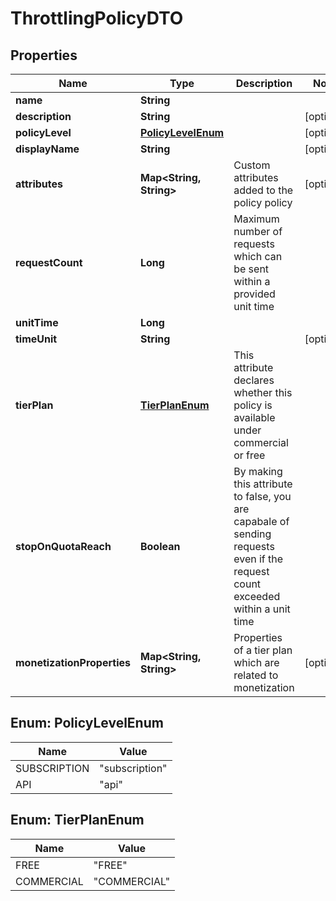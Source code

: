 
# ThrottlingPolicyDTO

## Properties
Name | Type | Description | Notes
------------ | ------------- | ------------- | -------------
**name** | **String** |  | 
**description** | **String** |  |  [optional]
**policyLevel** | [**PolicyLevelEnum**](#PolicyLevelEnum) |  |  [optional]
**displayName** | **String** |  |  [optional]
**attributes** | **Map&lt;String, String&gt;** | Custom attributes added to the policy policy  |  [optional]
**requestCount** | **Long** | Maximum number of requests which can be sent within a provided unit time  | 
**unitTime** | **Long** |  | 
**timeUnit** | **String** |  |  [optional]
**tierPlan** | [**TierPlanEnum**](#TierPlanEnum) | This attribute declares whether this policy is available under commercial or free  | 
**stopOnQuotaReach** | **Boolean** | By making this attribute to false, you are capabale of sending requests even if the request count exceeded within a unit time  | 
**monetizationProperties** | **Map&lt;String, String&gt;** | Properties of a tier plan which are related to monetization |  [optional]


<a name="PolicyLevelEnum"></a>
## Enum: PolicyLevelEnum
Name | Value
---- | -----
SUBSCRIPTION | &quot;subscription&quot;
API | &quot;api&quot;


<a name="TierPlanEnum"></a>
## Enum: TierPlanEnum
Name | Value
---- | -----
FREE | &quot;FREE&quot;
COMMERCIAL | &quot;COMMERCIAL&quot;



